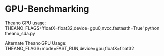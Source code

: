 # GPU-Benchmarking

Theano GPU usage: THEANO_FLAGS='floatX=float32,device=gpu0,nvcc.fastmath=True'  python theano_sda.py

Alternate Theano GPU Usage: THEANO_FLAGS=mode=FAST_RUN,device=gpu,floatX=float32
